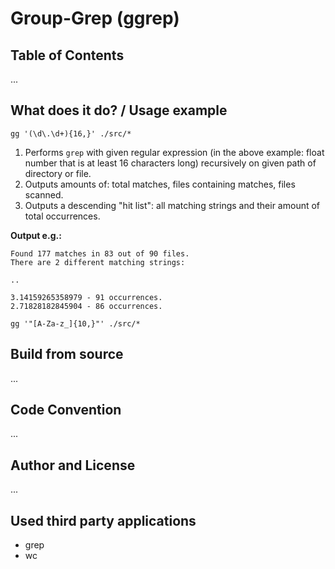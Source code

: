 # Group-Grep (ggrep)

## Table of Contents

...


## What does it do? / Usage example

``gg '(\d\.\d+){16,}' ./src/*``

1. Performs ``grep`` with given regular expression (in the above example: 
   float number that is at least 16 characters long) recursively on given path 
   of directory or file.
2. Outputs amounts of: total matches, files containing matches, files scanned.
3. Outputs a descending "hit list": all matching strings and their amount of 
   total occurrences. 

**Output e.g.:**

```
Found 177 matches in 83 out of 90 files.
There are 2 different matching strings:

..

3.14159265358979 - 91 occurrences.
2.71828182845904 - 86 occurrences.
```


``gg '"[A-Za-z_]{10,}"' ./src/*``

## Build from source

...


## Code Convention

...


## Author and License

...


## Used third party applications

* grep
* wc
